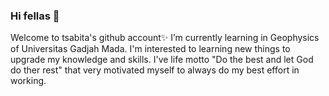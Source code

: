 ### Hi fellas 👋
Welcome to tsabita's github account✨️
I’m currently learning in Geophysics of Universitas Gadjah Mada.
I'm interested to learning new things to upgrade my knowledge and skills.
I've life motto "Do the best and let God do ther rest" that very motivated myself to always do my best effort in working.
<!--
**tsabitasalsabilah/tsabitasalsabilah** is a ✨ _special_ ✨ repository because its `README.md` (this file) appears on y
